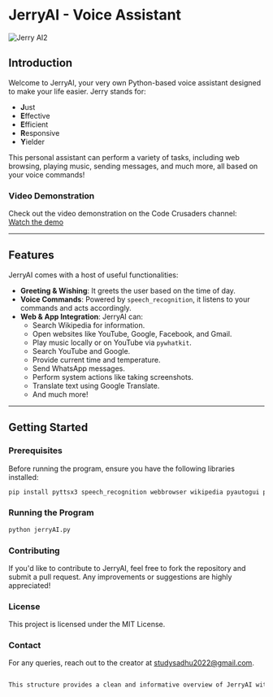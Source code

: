 # JerryAI - Voice Assistant

![Jerry AI2](https://github.com/user-attachments/assets/af2b0848-96de-4677-bbcf-fcc47be789b5)


## Introduction

Welcome to JerryAI, your very own Python-based voice assistant designed to make your life easier. Jerry stands for:

- **J**ust
- **E**ffective
- **E**fficient
- **R**esponsive
- **Y**ielder

This personal assistant can perform a variety of tasks, including web browsing, playing music, sending messages, and much more, all based on your voice commands!

### Video Demonstration
Check out the video demonstration on the Code Crusaders channel:  
[Watch the demo](https://youtu.be/_bLRIGSbpmA)

---

## Features

JerryAI comes with a host of useful functionalities:

- **Greeting & Wishing**: It greets the user based on the time of day.
- **Voice Commands**: Powered by `speech_recognition`, it listens to your commands and acts accordingly.
- **Web & App Integration**: JerryAI can:
  - Search Wikipedia for information.
  - Open websites like YouTube, Google, Facebook, and Gmail.
  - Play music locally or on YouTube via `pywhatkit`.
  - Search YouTube and Google.
  - Provide current time and temperature.
  - Send WhatsApp messages.
  - Perform system actions like taking screenshots.
  - Translate text using Google Translate.
  - And much more!

---

## Getting Started

### Prerequisites

Before running the program, ensure you have the following libraries installed:

```bash
pip install pyttsx3 speech_recognition webbrowser wikipedia pyautogui pywhatkit requests bs4 googletrans
```

### Running the Program
```bash
python jerryAI.py
```

### Contributing

If you'd like to contribute to JerryAI, feel free to fork the repository and submit a pull request. Any improvements or suggestions are highly appreciated!

### License

This project is licensed under the MIT License.

### Contact

For any queries, reach out to the creator at studysadhu2022@gmail.com.

```bash

This structure provides a clean and informative overview of JerryAI with all the essential details. You can copy and paste this into your project's README file.
```
